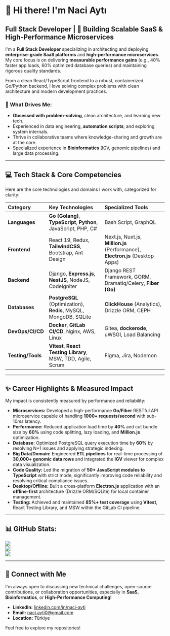 # 👋 Hi there! I'm Naci Aytı

## **Full Stack Developer** | 🚀 Building Scalable SaaS & High-Performance Microservices

I'm a **Full Stack Developer** specializing in architecting and deploying **enterprise-grade SaaS platforms** and **high-performance microservices**. My core focus is on delivering **measurable performance gains** (e.g., 40% faster app loads, 60% optimized database queries) and maintaining rigorous quality standards.

From a clean React/TypeScript frontend to a robust, containerized Go/Python backend, I love solving complex problems with clean architecture and modern development practices.

### 🌟 What Drives Me:

* **Obsessed with problem-solving**, clean architecture, and learning new tech.
* Experienced in data engineering, **automation scripts**, and exploring system internals.
* Thrive in collaborative teams where knowledge-sharing and growth are at the core.
* Specialized experience in **Bioinformatics** (IGV, genomic pipelines) and large data processing.

---

## 💻 Tech Stack & Core Competencies

Here are the core technologies and domains I work with, categorized for clarity:

| Category | Key Technologies | Specialized Tools |
| :--- | :--- | :--- |
| **Languages** | **Go (Golang)**, **TypeScript**, **Python**, JavaScript, PHP, C# | Bash Script, GraphQL |
| **Frontend** | React 19, Redux, **TailwindCSS**, Bootstrap, Ant Design | Next.js, Nuxt.js, **Million.js** (Performance), **Electron.js** (Desktop Apps) |
| **Backend** | Django, **Express.js**, **NestJS**, NodeJS, CodeIgniter | Django REST Framework, GORM, Dramatiq/Celery, **Fiber (Go)** |
| **Databases** | **PostgreSQL** (Optimization), **Redis**, MySQL, MongoDB, SQLite | **ClickHouse** (Analytics), Drizzle ORM, CEPH |
| **DevOps/CI/CD** | **Docker**, **GitLab CI/CD**, Nginx, AWS, Linux | Gitea, **dockerode**, uWSGI, Load Balancing |
| **Testing/Tools** | **Vitest**, **React Testing Library**, MSW, TDD, Agile, Scrum | Figma, Jira, Nodemon |

---

## ✨ Career Highlights & Measured Impact

My impact is consistently measured by performance and reliability:

* **Microservices:** Developed a high-performance **Go/Fiber** RESTful API microservice capable of handling **1000+ requests/second** with sub-$10ms$ latency.
* **Performance:** Reduced application load time by **$40\%$** and cut bundle size by **$60\%$** using code splitting, lazy loading, and **Million.js** optimization.
* **Database:** Optimized PostgreSQL query execution time by **$60\%$** by resolving N+1 issues and applying strategic indexing.
* **Big Data/Domain:** Engineered **ETL pipelines** for real-time processing of **30,000+ genomic data rows** and integrated the **IGV** viewer for complex data visualization.
* **Code Quality:** Led the migration of **$50+$ JavaScript modules to TypeScript** with strict mode, significantly improving code reliability and resolving critical compliance issues.
* **Desktop/Offline:** Built a cross-platform **Electron.js** application with an **offline-first** architecture (Drizzle ORM/SQLite) for local container management.
* **Testing:** Achieved and maintained **$85\%+$ test coverage** using **Vitest**, React Testing Library, and MSW within the GitLab CI pipeline.

---

## 📊 GitHub Stats:

![](https://github-readme-stats.vercel.app/api?username=nocey&theme=radical&hide_border=false&include_all_commits=true&count_private=false)<br/>
![](https://nirzak-streak-stats.vercel.app/?user=nocey&theme=radical&hide_border=false)<br/>
![](https://github-readme-stats.vercel.app/api/top-langs/?username=nocey&theme=radical&hide_border=false&include_all_commits=true&count_private=false&layout=compact)

---

## 🔗 Connect with Me

I'm always open to discussing new technical challenges, open-source contributions, or collaboration opportunities, especially in **SaaS**, **Bioinformatics**, or **High-Performance Computing**!

* **LinkedIn:** [linkedin.com/in/naci-ayti](https://www.linkedin.com/in/naci-ayti)
* **Email:** naci.ayti0@gmail.com
* **Location:** Türkiye

Feel free to explore my repositories!
